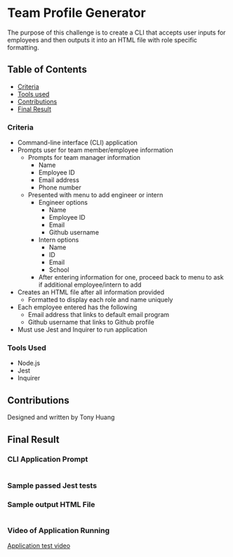 # Team Profile Generator
The purpose of this challenge is to create a CLI that accepts user inputs for employees and then outputs it into an HTML file with role specific formatting.

## Table of Contents
* [Criteria](#criteria)
* [Tools used](#tools-used)
* [Contributions](#contributons)
* [Final Result](#final-result)

### Criteria
* Command-line interface (CLI) application
* Prompts user for team member/employee information
    * Prompts for team manager information
        * Name
        * Employee ID
        * Email address
        * Phone number
    * Presented with menu to add engineer or intern
        * Engineer options
            * Name
            * Employee ID
            * Email
            * Github username
        * Intern options
            * Name
            * ID
            * Email
            * School
        * After entering information for one, proceed back to menu to ask if additional employee/intern to add
* Creates an HTML file after all information provided
    * Formatted to display each role and name uniquely
* Each employee entered has the following
    * Email address that links to default email program
    * Github username that links to Github profile
* Must use Jest and Inquirer to run application

### Tools Used
* Node.js
* Jest
* Inquirer

## Contributions
Designed and written by Tony Huang

## Final Result
### CLI Application Prompt
<img src='' alt=''/>

### Sample passed Jest tests
<imc src='./src/test-pass-sample.jpg' alt='Passed Jest tests'/>

### Sample output HTML File
<img src='' alt=''/>

### Video of Application Running
<a href='' target="_blank">Application test video</a>